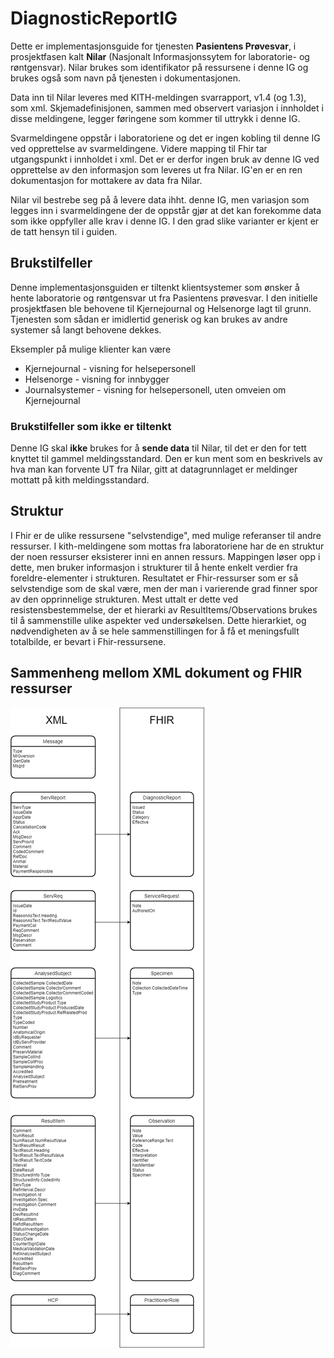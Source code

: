 # DiagnosticReportIG

Dette er implementasjonsguide for tjenesten **Pasientens Prøvesvar**, i prosjektfasen kalt **Nilar** (Nasjonalt Informasjonssytem for laboratorie- og røntgensvar). Nilar brukes som identifikator på ressursene i denne IG og brukes også som navn på tjenesten i dokumentasjonen.

Data inn til Nilar leveres med KITH-meldingen svarrapport, v1.4 (og 1.3), som xml. Skjemadefinisjonen, sammen med observert variasjon i innholdet i disse meldingene, legger føringene som kommer til uttrykk i denne IG.

Svarmeldingene oppstår i laboratoriene og det er ingen kobling til denne IG ved opprettelse av svarmeldingene. Videre mapping til Fhir tar utgangspunkt i innholdet i xml. Det er er derfor ingen bruk av denne IG ved opprettelse av den informasjon som leveres ut fra Nilar. IG'en er en ren dokumentasjon for mottakere av data fra Nilar.

Nilar vil bestrebe seg på å levere data ihht. denne IG, men variasjon som legges inn i svarmeldingene der de oppstår gjør at det kan forekomme data som ikke oppfyller alle krav i denne IG. I den grad slike varianter er kjent er de tatt hensyn til i guiden.

## Brukstilfeller
Denne implementasjonsguiden er tiltenkt klientsystemer som ønsker å hente laboratorie og røntgensvar ut fra Pasientens prøvesvar. I den initielle prosjektfasen ble behovene til Kjernejournal og Helsenorge lagt til grunn. Tjenesten som sådan er imidlertid generisk og kan brukes av andre systemer så langt behovene dekkes.

Eksempler på mulige klienter kan være
- Kjernejournal - visning for helsepersonell
- Helsenorge - visning for innbygger
- Journalsystemer - visning for helsepersonell, uten omveien om Kjernejournal

### Brukstilfeller som **ikke** er tiltenkt
Denne IG skal **ikke** brukes for å **sende data** til Nilar, til det er den for tett knyttet til gammel meldingsstandard. Den er kun ment som en beskrivels av hva man kan forvente UT fra Nilar, gitt at datagrunnlaget er meldinger mottatt på kith meldingsstandard.

## Struktur
I Fhir er de ulike ressursene "selvstendige", med mulige referanser til andre ressurser. I kith-meldingene som mottas fra laboratoriene har de en struktur der noen ressurser eksisterer inni en annen ressurs. Mappingen løser opp i dette, men bruker informasjon i strukturer til å hente enkelt verdier fra foreldre-elementer i strukturen. Resultatet er Fhir-ressurser som er så selvstendige som de skal være, men der man i varierende grad finner spor av den opprinnelige strukturen. Mest uttalt er dette ved resistensbestemmelse, der et hierarki av ResultItems/Observations brukes til å sammenstille ulike aspekter ved undersøkelsen. Dette hierarkiet, og nødvendigheten av å se hele sammenstillingen for å få et meningsfullt totalbilde, er bevart i Fhir-ressursene.

## Sammenheng mellom XML dokument og FHIR ressurser

![Relation mellom ressurser](Visual%20mapping.png)